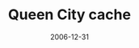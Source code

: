 ---
_schema: default
title: Queen City cache
link: https://www.geocaching.com/geocache/GCZR21
owner: Fumanti Family
date: 2006-12-31
log_type: Found it
display_coords: N 41° 27.092' W 075° 34.098'
latitude: '41.451533'
longitude: '-75.5683'
first_stage: false
bogus: false
zhanna_log:  >-
  Hi, FF!


  After a slow start on this last morning of 2006, Rich and I decided around noon to get outside and enjoy the sunshine for a few hours. I wasn't able to join him on the hunt the first day your cache was available (another sunny, warm day, and I was stuck at work all the daylight hours!), but he promised that we'd come back. Today was the day. We took a different route than the one you recommended; we know the area well and had something a little different in mind. Our walk was muddy and wet in spots, though we were lucky not to be trudging through snow like we would be most years in December. I found the cache without incident and without assistance, and all was well inside. I signed the logbook and took the Capt. Rich T-B (with a name like that, how could I resist it!) but didn't make any trades. The “Ultimate Party Mix” tape was hard to pass up, however (I admit I do like most of those songs — which is one good reason why I don't host parties).


  After returning the cache to its hiding spot, we wandered the trails some more and found a good spot for some target practice. The clouds soon moved in and the temperature dropped quickly, but the conditions were still pleasant for our walk out of the woods. As Rich always says, any day like this is one less day of Winter, so I'll take it! Thanks for a fun little diversion on the last day of a really terrific year. Happy 2007!!!


  Zhanna
rich_log:  >-
  _(Logged on 20 December 2006)_


  Howdy, Guys!


  Gee, I never expected to be the first one to this cache, especially now with so many hot local cachers all around me! However, this cache is right in my backyard, so to speak. When I saw the new notice pop up on my laptop last night, I knew exactly where it would be. I have named this section of former coal-mining land—bounded by the Casey Highway, Route 247, and the Marshwood Road—the “Marshwood Triangle,” and I've been exploring, hunting, and mountain biking here for most of my life. The trail network is totally familiar to me, so I used a different approach than the parking coords you provided. (There are actually a half dozen or more ways to get to the site.) I found the cache box at roughly 11:00AM without any difficulty. It is well hidden, and it's only a tiny bit tricky to access. After signing the log book I grabbed that really gorgeous “Fox-and-the-Hound” Geocoin (I hope to get it back in circulation again real soon), and I left a couple of my Geocaching fridge magnets.


  I was able to combine this cache hunt with a slow, casual late-morning squirrel hunt. My partner, however, couldn't join me today, but, with rifle and GPSr in hand, she was strolling right alongside me in spirit, and I know she was wishing that she could've had the day off, too! (Next time, Zh! OK? 😉)


  Thanks for such a fun cache on such a terrific, sunny December day. (For me, every day like this one is one less day of real Winter!)


  ~Rich in NEPA~
post_id: 77
image_gallery_zh: gallery1
image_gallery_zh_class: single
image_gallery_r: gallery2
image_gallery_r_class: single

---